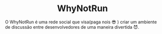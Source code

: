 <h1 align="center">WhyNotRun</h1>

O WhyNotRun é uma rede social que visa(paga nois :sunglasses: ) criar um ambiente de discussão entre desenvolvedores de uma maneira divertida :smiling_imp:.